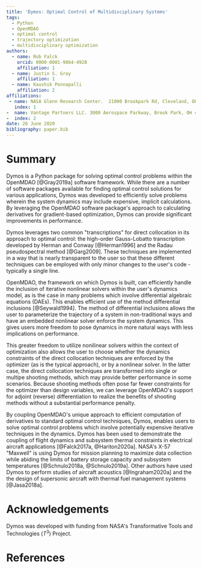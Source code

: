 ```yaml
---
title: 'Dymos: Optimal Control of Multidisciplinary Systems'
tags:
  - Python
  - OpenMDAO
  - optimal control
  - trajectory optimization
  - multidisciplinary optimization
authors:
  - name: Rob Falck
    orcid: 0000-0001-9864-4928
    affiliation: 1
  - name: Justin S. Gray
    affiliation: 1
  - name: Kaushik Ponnapalli
    affiliation: 2
affiliations:
 - name: NASA Glenn Research Center.  21000 Brookpark Rd, Cleveland, OH 44135.
   index: 1
-  name: Vantage Partners LLC. 3000 Aerospace Parkway, Brook Park, OH 44142.
-  index: 2
date: 26 June 2020
bibliography: paper.bib
---
```


# Summary

Dymos is a Python package for solving optimal control problems within
the OpenMDAO [@Gray2019a] software framework.  While there are a number of software
packages available for finding optimal control solutions for various applications,
Dymos was developed to efficiently solve problems wherein the system dynamics
may include expensive, implicit calculations.  By leveraging the OpenMDAO software
package's approach to calculating derivatives for gradient-based optimization,
Dymos can provide significant improvements in performance.

Dymos leverages two common "transcriptions" for direct collocation in its approach to optimal control:
the high-order Gauss-Lobatto transcription developed by Herman and Conway [@Herman1996]
and the Radau pseudospectral method [@Garg2009].  These techniques are implemented
in a way that is nearly transparent to the user so that these different
techniques can be employed with only minor changes to the user's code - typically a single line.

OpenMDAO, the framework on which Dymos is built, can efficiently handle
the inclusion of iterative nonlinear solvers within the user's dynamics model,
as is the case in many problems which involve differential algebraic equations (DAEs).
This enables efficient use of the method differential inclusions [@Seywald1994].
The method of differential inclusions allows the user to parameterize the trajectory
of a system in non-traditional ways and have an embedded nonlinear solver enforce
the system dynamics.  This gives users more freedom to pose dynamics in
more natural ways with less implications on performance.

This greater freedom to utilize nonilinear solvers within the context of optimization
also allows the user to choose whether the dynamics constraints of the direct collocation
techniques are enforced by the optimizer (as is the typical approach), or by a nonlinear
solver.  In the latter case, the direct collocation techniques are transformed into
single or multipe shooting methods, which may provide better performance in some scenarios.
Because shooting methods often pose far fewer constraints for the optimizer than design variables,
we can leverage OpenMDAO's support for adjoint (reverse) differentiation to realize the benefits
of shooting methods without a substantial performance penalty.

By coupling OpenMDAO's unique approach to efficient computation of derivatives to
standard optimal control techniques, Dymos, enables users to solve optimal control
problems which involve potentially expensive iterative techniques in the dynamics.
Dymos has been used to demonstrate the coupling of flight dynamics and subsystem
thermal constraints in electrical aircraft applications [@Falck2017a, @Hariton2020a].
NASA's X-57 "Maxwell" is using Dymos for mission planning to maximize
data collection while abiding the limits of battery storage capacity and
subsystem temperatures [@Schnulo2018a, @Schnulo2019a].  Other authors have
used Dymos to perform studies of aircraft acoustics [@Ingraham2020a] and
the the design of supersonic aircraft with thermal fuel management systems [@Jasa2018a].

# Acknowledgements

Dymos was developed with funding from NASA's Transformative Tools and Technologies ($T^3$) Project.

# References
